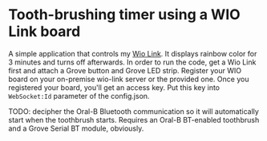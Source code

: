 # Tooth-brushing timer using a WIO Link board

A simple application that controls my [Wio Link](http://wiki.seeed.cc/Wio_Link/). It displays rainbow color for 3 minutes and turns off afterwards.
In order to run the code, get a Wio Link first and attach a Grove button and Grove LED strip. Register your WIO board on your on-premise wio-link server or the provided one. Once you registered your board, you'll get an access key. Put this key into ```WebSocket:Id``` parameter of the config.json.

TODO: decipher the Oral-B Bluetooth communication so it will automatically start when the toothbrush starts. Requires an Oral-B BT-enabled toothbrush and a Grove Serial BT module, obviously.